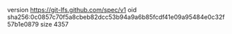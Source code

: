 version https://git-lfs.github.com/spec/v1
oid sha256:0c0857c70f5a8cbeb82dcc53b94a9a6b85fcdf41e09a95484e0c32f57b1e0879
size 4357
